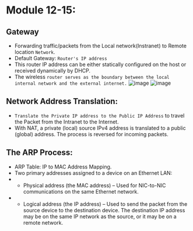 # Module 12-15:

## Gateway
- Forwarding traffic/packets from the Local network(Instranet) to Remote location `Network`.
- Default Gateway: `Router's IP address`
- This router IP address can be either statically configured on the host or received dynamically by DHCP.
- The wireless `router serves as the boundary between the local internal network and the external internet.`
![image](https://github.com/IOxCyber/CyberEssentials/assets/40174034/c62df6c3-1885-4677-9aba-7012aee7f30d)
![image](https://github.com/IOxCyber/CyberEssentials/assets/40174034/5e8321fe-7e65-404d-9afe-409a04fb70f7)

## Network Address Translation:
- `Translate the Private IP address to the Public IP Address` to travel the Packet from the Intranet to the Internet.
- With NAT, a private (local) source IPv4 address is translated to a public (global) address. The process is reversed for incoming packets.

## The ARP Process:
- ARP Table: IP to MAC Address Mapping.
- Two primary addresses assigned to a device on an Ethernet LAN:
- - Physical address (the MAC address) – Used for NIC-to-NIC communications on the same Ethernet network.
- - Logical address (the IP address) – Used to send the packet from the source device to the destination device. The destination IP address may be on the same IP network as the source, or it may be on a remote network.
